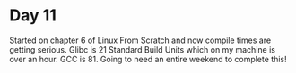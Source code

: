 # Day 11

Started on chapter 6 of Linux From Scratch and now compile times are getting serious. Glibc is 21 Standard Build Units which on my machine is over an hour. GCC is 81. Going to need an entire weekend to complete this!
